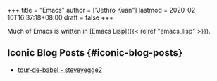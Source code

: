 +++
title = "Emacs"
author = ["Jethro Kuan"]
lastmod = 2020-02-10T16:37:18+08:00
draft = false
+++

Much of Emacs is written in [Emacs Lisp]({{< relref "emacs_lisp" >}}).


## Iconic Blog Posts {#iconic-blog-posts}

-   [tour-de-babel - steveyegge2](https://sites.google.com/site/steveyegge2/tour-de-babel)
